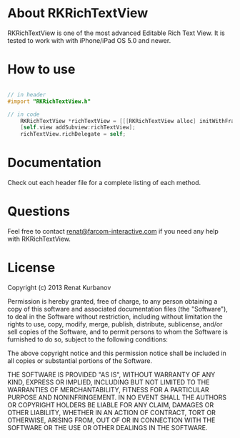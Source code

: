 # About RKRichTextView
RKRichTextView is one of the most advanced Editable Rich Text View.
It is tested to work with with iPhone/iPad OS 5.0 and newer.

# How to use

``` objective-c

// in header
#import "RKRichTextView.h"

// in code
	RKRichTextView *richTextView = [[[RKRichTextView alloc] initWithFrame:CGRectMake(20, 100, self.view.frame.size.width-40, 200)] autorelease];
	[self.view addSubview:richTextView];
	richTextView.richDelegate = self;
```

# Documentation
Check out each header file for a complete listing of each method.

# Questions
Feel free to contact renat@farcom-interactive.com if you need any help with RKRichTextView.

# License
Copyright (c) 2013 Renat Kurbanov

Permission is hereby granted, free of charge, to any person obtaining a copy
of this software and associated documentation files (the "Software"), to deal
in the Software without restriction, including without limitation the rights
to use, copy, modify, merge, publish, distribute, sublicense, and/or sell
copies of the Software, and to permit persons to whom the Software is
furnished to do so, subject to the following conditions:

The above copyright notice and this permission notice shall be included in
all copies or substantial portions of the Software.

THE SOFTWARE IS PROVIDED "AS IS", WITHOUT WARRANTY OF ANY KIND, EXPRESS OR
IMPLIED, INCLUDING BUT NOT LIMITED TO THE WARRANTIES OF MERCHANTABILITY,
FITNESS FOR A PARTICULAR PURPOSE AND NONINFRINGEMENT. IN NO EVENT SHALL THE
AUTHORS OR COPYRIGHT HOLDERS BE LIABLE FOR ANY CLAIM, DAMAGES OR OTHER
LIABILITY, WHETHER IN AN ACTION OF CONTRACT, TORT OR OTHERWISE, ARISING FROM,
OUT OF OR IN CONNECTION WITH THE SOFTWARE OR THE USE OR OTHER DEALINGS IN
THE SOFTWARE.
